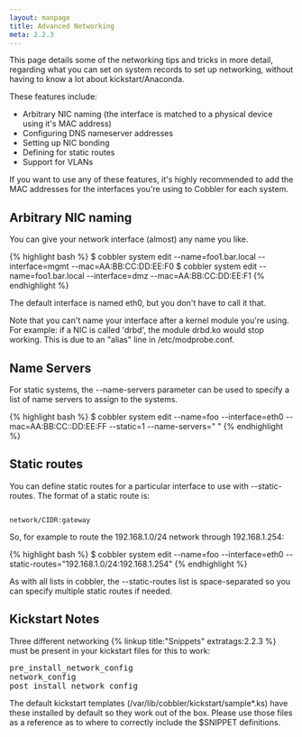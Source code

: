 ```yaml
---
layout: manpage
title: Advanced Networking
meta: 2.2.3
---
```


This page details some of the networking tips and tricks in more detail, regarding what you can set on system records to set up networking, without having to know a lot about kickstart/Anaconda.

These features include:

-   Arbitrary NIC naming (the interface is matched to a physical
    device using it's MAC address)
-   Configuring DNS nameserver addresses
-   Setting up NIC bonding
-   Defining for static routes
-   Support for VLANs

If you want to use any of these features, it's highly recommended
to add the MAC addresses for the interfaces you're using to Cobbler
for each system.

## Arbitrary NIC naming

You can give your network interface (almost) any name you like.

{% highlight bash %}
$ cobbler system edit --name=foo1.bar.local --interface=mgmt --mac=AA:BB:CC:DD:EE:F0
$ cobbler system edit --name=foo1.bar.local --interface=dmz --mac=AA:BB:CC:DD:EE:F1
{% endhighlight %}

The default interface is named eth0, but you don't have to call it that.

Note that you can't name your interface after a kernel module you're using. For example: if a NIC is called 'drbd', the module drbd.ko would stop working. This is due to an "alias" line in /etc/modprobe.conf.

## Name Servers

For static systems, the --name-servers parameter can be used to
specify a list of name servers to assign to the systems.

{% highlight bash %}
$ cobbler system edit --name=foo --interface=eth0 --mac=AA:BB:CC::DD:EE:FF --static=1 --name-servers="<ip1> <ip2>"
{% endhighlight %}

## Static routes

You can define static routes for a particular interface to use with --static-routes. The format of a static route is:

<code>
network/CIDR:gateway
</code>

So, for example to route the 192.168.1.0/24 network through 192.168.1.254:

{% highlight bash %}
$ cobbler system edit --name=foo --interface=eth0 --static-routes="192.168.1.0/24:192.168.1.254"
{% endhighlight %}

As with all lists in cobbler, the --static-routes list is space-separated so you can specify multiple static routes if needed.

## Kickstart Notes

Three different networking {% linkup title:"Snippets" extratags:2.2.3 %} must be present in your kickstart files for this to work:

<pre>
pre_install_network_config
network_config
post_install_network_config
</pre>

The default kickstart templates (/var/lib/cobbler/kickstart/sample\*.ks) have these installed by default so they work out of the box. Please use those files as a reference as to where to correctly include the $SNIPPET definitions.
